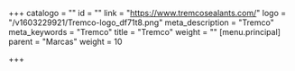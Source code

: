+++
catalogo = ""
id = ""
link = "https://www.tremcosealants.com/"
logo = "/v1603229921/Tremco-logo_df71t8.png"
meta_description = "Tremco"
meta_keywords = "Tremco"
title = "Tremco"
weight = ""
[menu.principal]
parent = "Marcas"
weight = 10

+++
